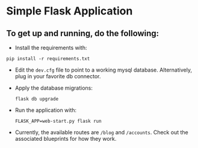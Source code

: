 # Simple Flask Application
## To get up and running, do the following:

* Install the requirements with:
```
pip install -r requirements.txt
```
* Edit the `dev.cfg` file to point to a working mysql database.
Alternatively, plug in your favorite db connector.

* Apply the database migrations:

    ``
    flask db upgrade
    ``


* Run the application with:

    ``
    FLASK_APP=web-start.py flask run
    ``

* Currently, the available routes are `/blog` and `/accounts`. Check out the associated
blueprints for how they work.

